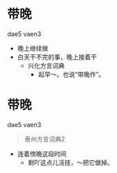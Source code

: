 # 带晚
dae5 vaen3
+ 晚上继续做
+ 白天干不完的事，晚上接着干
  * 兴化方言词典
    - 起早～。也说“带晚作”。

# 带晚
dae5 vaen3
> 泰州方言词典2
- 连着傍晚这段时间
  - 剩吖这点儿活技，～把它做掉。
